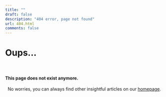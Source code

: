 ```yaml
---
title: ""
draft: false
description: "404 error, page not found"
url: 404.html
comments: false
---
```


# Oups... 
&nbsp;
#### This page does not exist anymore. 
&nbsp;
No worries, you can always find other insightful articles on our [homepage](https://decodetech.eu).

